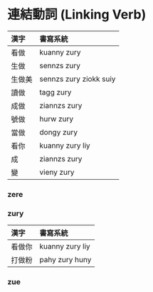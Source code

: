 # 連結動詞 (Linking Verb)

| 漢字 | 書寫系統 |
| :--- | :--- |
| 看做 | kuanny zury |
| 生做 | sennzs zury |
| 生做美 | sennzs zury ziokk suiy |
| 讀做 | tagg zury |
| 成做 | ziannzs zury |
| 號做 | hurw zury |
| 當做 | dongy zury |
| 看你 | kuanny zury liy |
| 成 | ziannzs zury |
| 變 | vieny zury |

### zere

### zury

| 漢字 | 書寫系統 |
| :--- | :--- |
| 看做你 | kuanny zury liy |
| 打做粉 | pahy zury huny |

### zue
